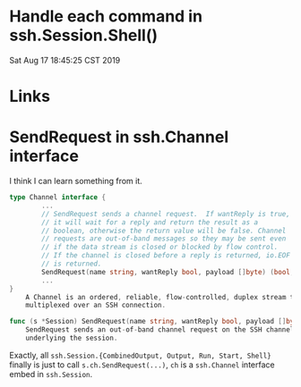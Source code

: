 # Handle each command in ssh.Session.Shell()

Sat Aug 17 18:45:25 CST 2019

# Links

# SendRequest in ssh.Channel interface

I think I can learn something from it.

```go
type Channel interface {
		...
        // SendRequest sends a channel request.  If wantReply is true,
        // it will wait for a reply and return the result as a
        // boolean, otherwise the return value will be false. Channel
        // requests are out-of-band messages so they may be sent even
        // if the data stream is closed or blocked by flow control.
        // If the channel is closed before a reply is returned, io.EOF
        // is returned.
        SendRequest(name string, wantReply bool, payload []byte) (bool, error)
		...
}
    A Channel is an ordered, reliable, flow-controlled, duplex stream that is
    multiplexed over an SSH connection.

func (s *Session) SendRequest(name string, wantReply bool, payload []byte) (bool, error)
    SendRequest sends an out-of-band channel request on the SSH channel
    underlying the session.
```

Exactly, all `ssh.Session.{CombinedOutput, Output, Run, Start, Shell}` finally
is just to call `s.ch.SendRequest(...)`, `ch` is a `ssh.Channel` interface
embed in `ssh.Session`.


